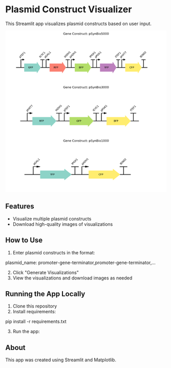 # Plasmid Construct Visualizer

This Streamlit app visualizes plasmid constructs based on user input.

![construct_image](construct.png)

## Features
- Visualize multiple plasmid constructs
- Download high-quality images of visualizations

## How to Use
1. Enter plasmid constructs in the format:

plasmid_name: promoter-gene-terminator,promoter-gene-terminator,...

2. Click "Generate Visualizations"
3. View the visualizations and download images as needed

## Running the App Locally
1. Clone this repository
2. Install requirements:

pip install -r requirements.txt

3. Run the app:

## About
This app was created using Streamlit and Matplotlib.
